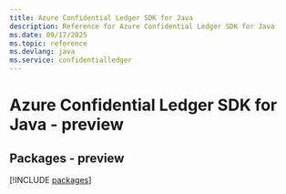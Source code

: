 ```yaml
---
title: Azure Confidential Ledger SDK for Java
description: Reference for Azure Confidential Ledger SDK for Java
ms.date: 09/17/2025
ms.topic: reference
ms.devlang: java
ms.service: confidentialledger
---
```

# Azure Confidential Ledger SDK for Java - preview
## Packages - preview
[!INCLUDE [packages](confidential-ledger-index.md)]